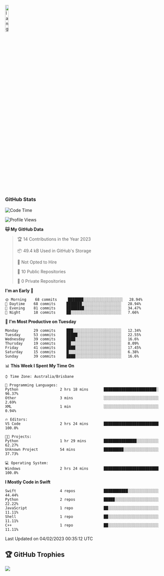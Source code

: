 <p align="left"><img width=15%" src="https://github.com/alansmathew/alansmathew/raw/master/lang.gif" alt="lang image here" /></p>

# <h3 align="left">GitHub Stats</h3>

<!--START_SECTION:waka-->
![Code Time](http://img.shields.io/badge/Code%20Time-128%20hrs%2040%20mins-blue)

![Profile Views](http://img.shields.io/badge/Profile%20Views-0-blue)

**🐱 My GitHub Data** 

> 🏆 14 Contributions in the Year 2023
 > 
> 📦 49.4 kB Used in GitHub's Storage 
 > 
> 🚫 Not Opted to Hire
 > 
> 📜 10 Public Repositories 
 > 
> 🔑 0 Private Repositories  
 > 
**I'm an Early 🐤** 

```text
🌞 Morning    68 commits     ███████░░░░░░░░░░░░░░░░░░   28.94% 
🌆 Daytime    68 commits     ███████░░░░░░░░░░░░░░░░░░   28.94% 
🌃 Evening    81 commits     ████████░░░░░░░░░░░░░░░░░   34.47% 
🌙 Night      18 commits     ██░░░░░░░░░░░░░░░░░░░░░░░   7.66%

```
📅 **I'm Most Productive on Tuesday** 

```text
Monday       29 commits     ███░░░░░░░░░░░░░░░░░░░░░░   12.34% 
Tuesday      53 commits     █████░░░░░░░░░░░░░░░░░░░░   22.55% 
Wednesday    39 commits     ████░░░░░░░░░░░░░░░░░░░░░   16.6% 
Thursday     19 commits     ██░░░░░░░░░░░░░░░░░░░░░░░   8.09% 
Friday       41 commits     ████░░░░░░░░░░░░░░░░░░░░░   17.45% 
Saturday     15 commits     █░░░░░░░░░░░░░░░░░░░░░░░░   6.38% 
Sunday       39 commits     ████░░░░░░░░░░░░░░░░░░░░░   16.6%

```


📊 **This Week I Spent My Time On** 

```text
⌚︎ Time Zone: Australia/Brisbane

💬 Programming Languages: 
Python                   2 hrs 18 mins       ████████████████████████░   96.37% 
Other                    3 mins              ░░░░░░░░░░░░░░░░░░░░░░░░░   2.69% 
XML                      1 min               ░░░░░░░░░░░░░░░░░░░░░░░░░   0.94%

🔥 Editors: 
VS Code                  2 hrs 24 mins       █████████████████████████   100.0%

🐱‍💻 Projects: 
Python                   1 hr 29 mins        ███████████████░░░░░░░░░░   62.27% 
Unknown Project          54 mins             █████████░░░░░░░░░░░░░░░░   37.73%

💻 Operating System: 
Windows                  2 hrs 24 mins       █████████████████████████   100.0%

```

**I Mostly Code in Swift** 

```text
Swift                    4 repos             ███████████░░░░░░░░░░░░░░   44.44% 
Python                   2 repos             █████░░░░░░░░░░░░░░░░░░░░   22.22% 
JavaScript               1 repo              ██░░░░░░░░░░░░░░░░░░░░░░░   11.11% 
Shell                    1 repo              ██░░░░░░░░░░░░░░░░░░░░░░░   11.11% 
C++                      1 repo              ██░░░░░░░░░░░░░░░░░░░░░░░   11.11%

```



 Last Updated on 04/02/2023 00:35:12 UTC
<!--END_SECTION:waka-->

## 🏆 GitHub Trophies

![](https://github-profile-trophy.vercel.app/?username=samh06&theme=discord&no-frame=true&no-bg=false&margin-w=4)

